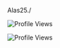 Alas25./

![Profile Views](https://profile-counter.glitch.me/{atlas25git}/count.svg)

![Profile Views](https://gpvc.arturio.dev/atlas25git)